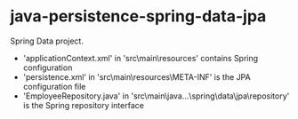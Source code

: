 java-persistence-spring-data-jpa
==========================

Spring Data project.

- 'applicationContext.xml' in 'src\main\resources' contains Spring configuration
- 'persistence.xml' in 'src\main\resources\META-INF' is the JPA configuration file
- 'EmployeeRepository.java' in 'src\main\java\...\spring\data\jpa\repository' is the Spring repository interface 
  
